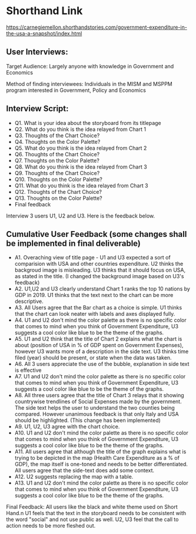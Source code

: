 # Shorthand Link
https://carnegiemellon.shorthandstories.com/government-expenditure-in-the-usa-a-snapshot/index.html

## User Interviews:

<p> Target Audience: Largely anyone with knowledge in Government and Economics </p>
<p> Method of finding interviewees: Individuals in the MISM and MSPPM program interested in Government, Policy and Economics </p>

## Interview Script:
- Q1. What is your idea about the storyboard from its titlepage
- Q2. What do you think is the idea relayed from Chart 1
- Q3. Thoughts of the Chart Choice?
- Q4. Thoughts on the Color Palette?
- Q5. What do you think is the idea relayed from Chart 2
- Q6. Thoughts of the Chart Choice?
- Q7. Thoughts on the Color Palette?
- Q8. What do you think is the idea relayed from Chart 3
- Q9. Thoughts of the Chart Choice?
- Q10. Thoughts on the Color Palette?
- Q11. What do you think is the idea relayed from Chart 3
- Q12. Thoughts of the Chart Choice?
- Q13. Thoughts on the Color Palette?
- Final feedback

Interview 3 users U1, U2 and U3. Here is the feedback below.

## Cumulative User Feedback (some changes shall be implemented in final deliverable)

- A1. Overaching view of title page - U1 and U3 expected a sort of comparision with USA and other countries expenditure. U2 thinks the backgroud image is misleading.
U3 thinks that it should focus on USA, as stated in the title. (I changed the background image based on U3's feedback)
- A2. U1,U2 and U3 clearly understand Chart 1 ranks the top 10 nations by GDP in 2019. U1 thinks that the text next to the chart can be more descriptive. 
- A3. All Users agree that the Bar chart as a choice is simple. U1 thinks that the chart can look neater with labels and axes displayed fully.
- A4. U1 and U2 don't mind the color palette as there is no specific color that comes to mind when you think of Government Expenditure, U3 suggests a cool color like blue to be the theme of the graphs.
- A5. U1 and U2 think that the title of Chart 2 explains what the chart is about (position of USA in % of GDP spent on Government Expenses), however U3 wants more of a description in the side text. U3 thinks time filed (year) should be present, or state when the data was taken.
- A6. All 3 users appreciate the use of the bubble, explanation in side text is effective
- A7. U1 and U2 don't mind the color palette as there is no specific color that comes to mind when you think of Government Expenditure, U3 suggests a cool color like blue to be the theme of the graphs.
- A8. All three users agree that the title of Chart 3 relays that it showing countrywise trendlines of Social Expenses made by the government. The side text helps the user to understand the two counties being compared.
However unanimous feedback is that only Italy and USA should be highlighted. (This change has been implemented)
- A9. U1, U2, U3 agree with the chart choice.
- A10. U1 and U2 don't mind the color palette as there is no specific color that comes to mind when you think of Government Expenditure, U3 suggests a cool color like blue to be the theme of the graphs.
- A11. All users agree that although the title of the graph explains what is trying to be depicted in the map (Health Care Expenditure as a % of GDP), the map itself is one-toned and needs to be better differentiated. All users agree that the side-text does add some context.
- A12. U2 suggests replacing the map with a table.
- A13. U1 and U2 don't mind the color palette as there is no specific color that comes to mind when you think of Government Expenditure, U3 suggests a cool color like blue to be the theme of the graphs.

Final Feedback: All users like the black and white theme used on Short Hand.n U1 feels that the text in the storyboard needs to be consistent with the word "social" and not use public as well. U2, U3 feel that the call to action needs to be more fleshed out.

